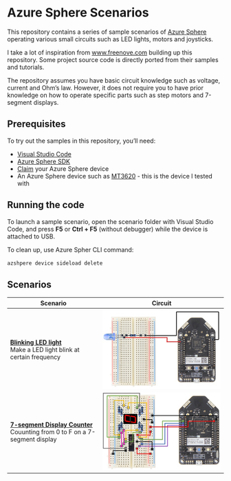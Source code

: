 # Azure Sphere Scenarios
This repository contains a series of sample scenarios of [Azure Sphere]( https://azure.microsoft.com/en-us/services/azure-sphere/) operating various small circuits such as LED lights, motors and joysticks. 

I take a lot of inspiration from www.freenove.com building up this repository. Some project source code is directly ported from their samples and tutorials.

The repository assumes you have basic circuit knowledge such as voltage, current and Ohm’s law. However, it does not require you to have prior knowledge on how to operate specific parts such as step motors and 7-segment displays.

## Prerequisites
To try out the samples in this repository, you’ll need:
* [Visual Studio Code]( https://code.visualstudio.com/)
*  [Azure Sphere SDK]( https://docs.microsoft.com/en-us/azure-sphere/install/install-sdk)
* [Claim]( https://docs.microsoft.com/en-us/azure-sphere/install/claim-device) your Azure Sphere device 	
* An Azure Sphere device such as [MT3620]( https://www.mediatek.com/products/AIoT/mt3620)  - this is the device I tested with

## Running the code
To launch a sample scenario, open the scenario folder with Visual Studio Code, and press **F5** or **Ctrl + F5** (without debugger) while the device is attached to USB.

To clean up, use Azure Spher CLI command:

```bash
azshpere device sideload delete
```

## Scenarios

| Scenario | Circuit |
|--------|--------|
|[**Blinking LED light**](Blinking_LED/README.md) <br/>Make a LED light blink at certain frequency| [![circuit](imgs/blinking_led_small.jpg)](imgs/blinking_led.png)|
|[**7-segment Display Counter**](Counter_7SegmentDisplay/README.md) <br />Couunting from 0 to F on a 7-segment display| [![circult](imgs/7_segment_display_small.jpg)](imgs/7_segment_display.jpg)|

